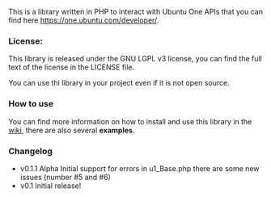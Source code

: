 This is a library written in PHP to interact with Ubuntu One APIs that you can find here https://one.ubuntu.com/developer/.  

### License: ###

This library is released under the GNU LGPL v3 license, you can find the full text of the license in the LICENSE file.

You can use thi library in your project even if it is not open source.

### How to use ###

You can find more information on how to install and use this library in the [wiki](https://github.com/paglias/ubuntuone-php-client-library/wiki), there are also several **examples**.

### Changelog ###
*  v0.1.1 Alpha Initial support for errors in u1_Base.php there are some new issues (number #5 and #6)
*  v0.1 Initial release!
